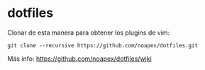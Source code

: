 # dotfiles
Clonar de esta manera para obtener los plugins de vim:

    git clone --recursive https://github.com/noapex/dotfiles.git

Más info:
https://github.com/noapex/dotfiles/wiki
